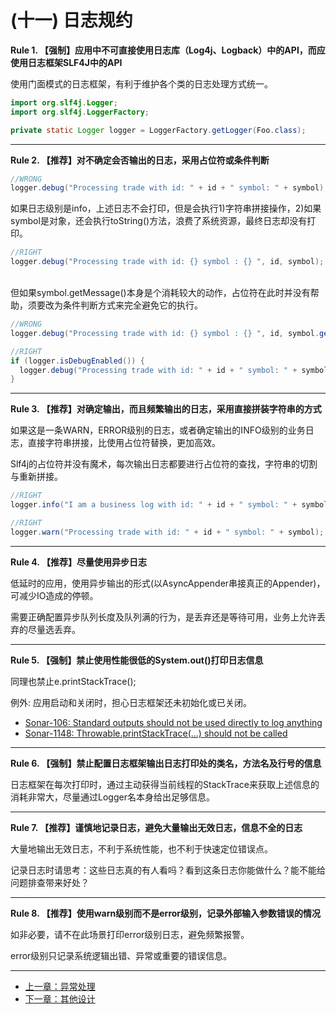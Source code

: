 # (十一) 日志规约

**Rule 1. 【强制】应用中不可直接使用日志库（Log4j、Logback）中的API，而应使用日志框架SLF4J中的API**

使用门面模式的日志框架，有利于维护各个类的日志处理方式统一。

```java
import org.slf4j.Logger;
import org.slf4j.LoggerFactory;

private static Logger logger = LoggerFactory.getLogger(Foo.class);
```

----  

**Rule 2. 【推荐】对不确定会否输出的日志，采用占位符或条件判断**

```java
//WRONG
logger.debug("Processing trade with id: " + id + " symbol: " + symbol);
```

如果日志级别是info，上述日志不会打印，但是会执行1)字符串拼接操作，2)如果symbol是对象，还会执行toString()方法，浪费了系统资源，最终日志却没有打印。

```java
//RIGHT
logger.debug("Processing trade with id: {} symbol : {} ", id, symbol);
```

<br/>
但如果symbol.getMessage()本身是个消耗较大的动作，占位符在此时并没有帮助，须要改为条件判断方式来完全避免它的执行。

```java
//WRONG
logger.debug("Processing trade with id: {} symbol : {} ", id, symbol.getMessage());

//RIGHT
if (logger.isDebugEnabled()) {
  logger.debug("Processing trade with id: " + id + " symbol: " + symbol.getMessage());
}
```

----  

**Rule 3. 【推荐】对确定输出，而且频繁输出的日志，采用直接拼装字符串的方式**
  
如果这是一条WARN，ERROR级别的日志，或者确定输出的INFO级别的业务日志，直接字符串拼接，比使用占位符替换，更加高效。

Slf4j的占位符并没有魔术，每次输出日志都要进行占位符的查找，字符串的切割与重新拼接。

```java
//RIGHT
logger.info("I am a business log with id: " + id + " symbol: " + symbol);

//RIGHT
logger.warn("Processing trade with id: " + id + " symbol: " + symbol);
```

----  

**Rule 4. 【推荐】尽量使用异步日志**

低延时的应用，使用异步输出的形式(以AsyncAppender串接真正的Appender)，可减少IO造成的停顿。

需要正确配置异步队列长度及队列满的行为，是丢弃还是等待可用，业务上允许丢弃的尽量选丢弃。

----  

**Rule 5. 【强制】禁止使用性能很低的System.out()打印日志信息**

同理也禁止e.printStackTrace();

例外: 应用启动和关闭时，担心日志框架还未初始化或已关闭。

* [Sonar-106: Standard outputs should not be used directly to log anything](https://www.sonarsource.com/products/codeanalyzers/sonarjava/rules.html#RSPEC-106)
* [Sonar-1148: Throwable.printStackTrace(...) should not be called](https://www.sonarsource.com/products/codeanalyzers/sonarjava/rules.html#RSPEC-1148)

----  

**Rule 6. 【强制】禁止配置日志框架输出日志打印处的类名，方法名及行号的信息**

日志框架在每次打印时，通过主动获得当前线程的StackTrace来获取上述信息的消耗非常大，尽量通过Logger名本身给出足够信息。

----  

**Rule 7. 【推荐】谨慎地记录日志，避免大量输出无效日志，信息不全的日志**

大量地输出无效日志，不利于系统性能，也不利于快速定位错误点。

记录日志时请思考：这些日志真的有人看吗？看到这条日志你能做什么？能不能给问题排查带来好处？

---- 

**Rule 8. 【推荐】使用warn级别而不是error级别，记录外部输入参数错误的情况**

如非必要，请不在此场景打印error级别日志，避免频繁报警。

error级别只记录系统逻辑出错、异常或重要的错误信息。

----

* [上一章：异常处理](chapter10.md)
* [下一章：其他设计](chapter12.md)
